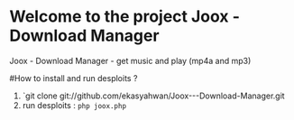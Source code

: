 # Welcome to the project Joox - Download Manager
Joox - Download Manager - get music and play (mp4a and mp3)

#How to install and run desploits ?
1. `git clone git://github.com/ekasyahwan/Joox---Download-Manager.git
2. run desploits : `php joox.php`

